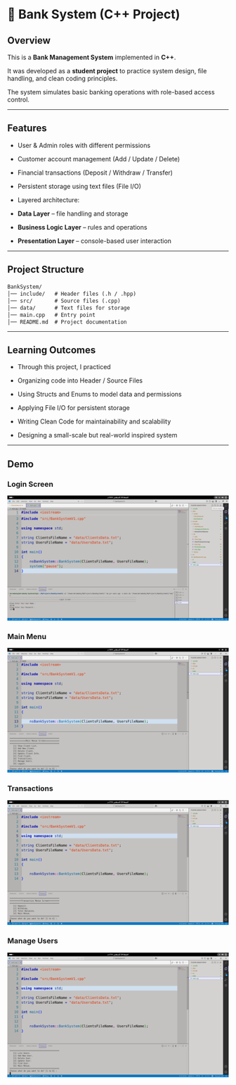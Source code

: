 # 🏦 Bank System (C++ Project)



##  Overview

This is a **Bank Management System** implemented in **C++**.  

It was developed as a **student project** to practice system design, file handling, and clean coding principles.  

The system simulates basic banking operations with role-based access control.



---



##  Features

-  User & Admin roles with different permissions  

-  Customer account management (Add / Update / Delete)  

-  Financial transactions (Deposit / Withdraw / Transfer)  

-  Persistent storage using text files (File I/O)  

-  Layered architecture:

  - **Data Layer** – file handling and storage  

  - **Business Logic Layer** – rules and operations  

  - **Presentation Layer** – console-based user interaction  



---

## Project Structure
```
BankSystem/
│── include/   # Header files (.h / .hpp)
│── src/       # Source files (.cpp)
│── data/      # Text files for storage
│── main.cpp   # Entry point
│── README.md  # Project documentation
```



---



## Learning Outcomes



- Through this project, I practiced 



- Organizing code into Header / Source Files



- Using Structs and Enums to model data and permissions



- Applying File I/O for persistent storage



- Writing Clean Code for maintainability and scalability



- Designing a small-scale but real-world inspired system



--- 



## Demo



### Login Screen

![Login Screen](Demo/Images/LoginScreen.png)



### Main Menu

![Main Menu](Demo/Images/MainMenueScreen.png)



### Transactions

![Transactions](Demo/Images/TransactionsScreen.png)



### Manage Users

![Manage Users](Demo/Images/ManageUsersScreen.png)
